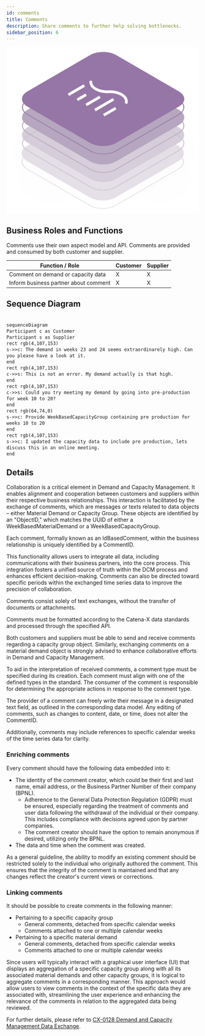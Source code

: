 ```yaml
---
id: comments
title: Comments
description: Share comments to further help solving bottlenecks.
sidebar_position: 6
---
```


![DCM kit banner](/img/kit-icons/dcm-kit-icon.svg)

## Business Roles and Functions

Comments use their own aspect model and API. Comments are provided and consumed by both customer and supplier.

|Function / Role|Customer|Supplier|
|-|-|-|
|Comment on demand or capacity data|X|X|
|Inform business partner about comment|X|X|

## Sequence Diagram

```mermaid

sequenceDiagram
Participant c as Customer
Participant s as Supplier
rect rgb(4,107,153)
s->>c: The demand in weeks 23 and 24 seems extraordinarely high. Can you please have a look at it. 
end
rect rgb(4,107,153) 
c->>s: This is not an error. My demand actually is that high.
end
rect rgb(4,107,153) 
c->>s: Could you try meeting my demand by going into pre-production for week 10 to 20? 
end
rect rgb(64,74,0) 
s->>c: Provide WeekBasedCapacityGroup containing pre production for weeks 10 to 20 
end
rect rgb(4,107,153) 
s->>c: I updated the capacity data to include pre production, lets discuss this in an online meeting. 
end
```

## Details
Collaboration is a critical element in Demand and Capacity Management. It enables alignment and cooperation between customers and suppliers within their respective business relationships. This interaction is facilitated by the exchange of comments, which are messages or texts related to data objects – either Material Demand or Capacity Group. These objects are identified by an "ObjectID," which matches the UUID of either a WeekBasedMaterialDemand or a WeekBasedCapacityGroup.

Each comment, formally known as an IdBasedComment, within the business relationship is uniquely identified by a CommentID.

This functionality allows users to integrate all data, including communications with their business partners, into the core process. This integration fosters a unified source of truth within the DCM process and enhances efficient decision-making. Comments can also be directed toward specific periods within the exchanged time series data to improve the precision of collaboration.

Comments consist solely of text exchanges, without the transfer of documents or attachments.

Comments must be formatted according to the Catena-X data standards and processed through the specified API.

Both customers and suppliers must be able to send and receive comments regarding a capacity group object. Similarly, exchanging comments on a material demand object is strongly advised to enhance collaborative efforts in Demand and Capacity Management.

To aid in the interpretation of received comments, a comment type must be specified during its creation. Each comment must align with one of the defined types in the standard. The consumer of the comment is responsible for determining the appropriate actions in response to the comment type.

The provider of a comment can freely write their message in a designated text field, as outlined in the corresponding data model. Any editing of comments, such as changes to content, date, or time, does not alter the CommentID.

Additionally, comments may include references to specific calendar weeks of the time series data for clarity.

### Enriching comments

Every comment should have the following data embedded into it:

- The identity of the comment creator, which could be their first and last name, email address, or the Business Partner Number of their company (BPNL).
  - Adherence to the General Data Protection Regulation (GDPR) must be ensured, especially regarding the treatment of comments and user data following the withdrawal of the individual or their company. This includes compliance with decisions agreed upon by partner companies.
  - The comment creator should have the option to remain anonymous if desired, utilizing only the BPNL.
- The data and time when the comment was created.

As a general guideline, the ability to modify an existing comment should be restricted solely to the individual who originally authored the comment. This ensures that the integrity of the comment is maintained and that any changes reflect the creator's current views or corrections.

### Linking comments

It should be possible to create comments in the following manner:

- Pertaining to a specific capacity group
  - General comments, detached from specific calendar weeks
  - Comments attached to one or multiple calendar weeks
- Pertaining to a specific material demand
  - General comments, detached from specific calendar weeks
  - Comments attached to one or multiple calendar weeks

Since users will typically interact with a graphical user interface (UI) that displays an aggregation of a specific capacity group along with all its associated material demands and other capacity groups, it is logical to aggregate comments in a corresponding manner. This approach would allow users to view comments in the context of the specific data they are associated with, streamlining the user experience and enhancing the relevance of the comments in relation to the aggregated data being reviewed.


For further details, please refer to [CX-0128 Demand and Capacity Management Data Exchange][StandardLibrary].

[StandardLibrary]: https://catena-x.net/de/standard-library
